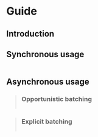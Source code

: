 # Guide

## Introduction
>

## Synchronous usage
> > ```c++
> > ```

## Asynchronous usage
>### Opportunistic batching
> > ```c++
> > ```

>### Explicit batching
> > ```c++
> > ```